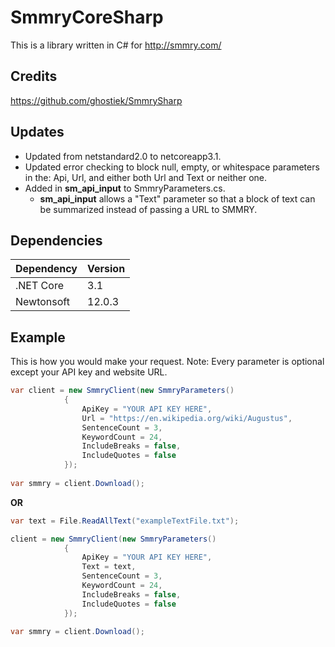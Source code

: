 # SmmryCoreSharp

This is a library written in C# for http://smmry.com/

## Credits
https://github.com/ghostiek/SmmrySharp

## Updates
* Updated from netstandard2.0 to netcoreapp3.1.
* Updated error checking to block null, empty, or whitespace parameters in the: Api, Url, and either both Url and Text or neither one.
* Added in **sm_api_input** to SmmryParameters.cs.
    * **sm_api_input** allows a "Text" parameter so that a block of text can be summarized instead of passing a URL to SMMRY.

## Dependencies
Dependency        | Version
----------------- | -------------
.NET Core         | 3.1
Newtonsoft        | 12.0.3

## Example

This is how you would make your request.
Note: Every parameter is optional except your API key and website URL.

```cs
var client = new SmmryClient(new SmmryParameters()
            {
                ApiKey = "YOUR API KEY HERE",
                Url = "https://en.wikipedia.org/wiki/Augustus",
                SentenceCount = 3,
                KeywordCount = 24,
                IncludeBreaks = false,
                IncludeQuotes = false
            });
            
var smmry = client.Download();
```

**OR**

```cs
var text = File.ReadAllText("exampleTextFile.txt");

client = new SmmryClient(new SmmryParameters()
            {
                ApiKey = "YOUR API KEY HERE",
                Text = text,
                SentenceCount = 3,
                KeywordCount = 24,
                IncludeBreaks = false,
                IncludeQuotes = false
            });
            
var smmry = client.Download();
```